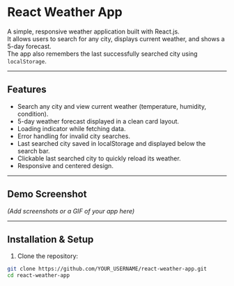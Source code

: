 # React Weather App

A simple, responsive weather application built with React.js.  
It allows users to search for any city, displays current weather, and shows a 5-day forecast.  
The app also remembers the last successfully searched city using `localStorage`.

---

## **Features**

- Search any city and view current weather (temperature, humidity, condition).
- 5-day weather forecast displayed in a clean card layout.
- Loading indicator while fetching data.
- Error handling for invalid city searches.
- Last searched city saved in localStorage and displayed below the search bar.
- Clickable last searched city to quickly reload its weather.
- Responsive and centered design.

---

## **Demo Screenshot**

_(Add screenshots or a GIF of your app here)_

---

## **Installation & Setup**

1. Clone the repository:

```bash
git clone https://github.com/YOUR_USERNAME/react-weather-app.git
cd react-weather-app
```
